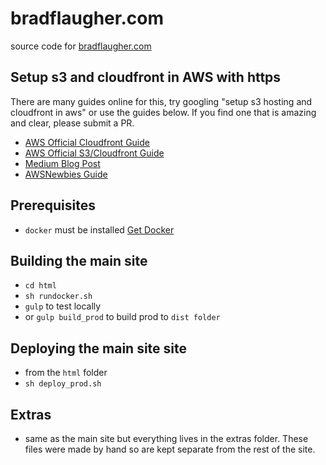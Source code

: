# bradflaugher.com

source code for [bradflaugher.com](https://bradflaugher.com)

## Setup s3 and cloudfront in AWS with https

There are many guides online for this, try googling "setup s3 hosting and cloudfront in aws" or use the guides below. If you find one that is amazing and clear, please submit a PR.

* [AWS Official Cloudfront Guide](https://awsnewbies.com/s3-website-route-53-cloudfront/)
* [AWS Official  S3/Cloudfront Guide](https://aws.amazon.com/cloudfront/getting-started/S3/)
* [Medium Blog Post](https://medium.com/geekculture/how-to-host-a-static-website-using-aws-route-53-s3-and-cloudfront-e425fa5de349)
* [AWSNewbies Guide](https://awsnewbies.com/s3-website-route-53-cloudfront/)

## Prerequisites

* ```docker``` must be installed [Get Docker](https://docs.docker.com/get-docker/)


## Building the main site

* ```cd html```
* ```sh rundocker.sh```
* ```gulp``` to test locally  
* or ```gulp build_prod``` to build prod to ```dist folder```

## Deploying the main site site

* from the ```html``` folder
* ```sh deploy_prod.sh```

## Extras

* same as the main site but everything lives in the extras folder. These files were made by hand so are kept separate from the rest of the site.
